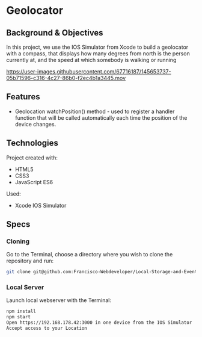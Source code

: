 # Geolocator

## Background & Objectives
In this project, we use the IOS Simulator from Xcode to build a geolocator with a compass, that displays how many degrees from north is the person currently at, and the speed at which somebody is walking or running

https://user-images.githubusercontent.com/67716187/145653737-05b71596-c316-4c27-86b0-f2ec4b1a3445.mov

## Features
* Geolocation watchPosition() method - used to register a handler function that will be called automatically each time the position of the device changes.

## Technologies
Project created with:
* HTML5
* CSS3
* JavaScript ES6

Used:
* Xcode IOS Simulator

## Specs

### Cloning
Go to the Terminal, choose a directory where you wish to clone the repository and run:
```bash
git clone git@github.com:Francisco-Webdeveloper/Local-Storage-and-Event-Delegation.git
```

### Local Server
Launch local webserver with the Terminal:
```bash
npm install
npm start
Open https://192.168.178.42:3000 in one device from the IOS Simulator
Accept access to your Location
